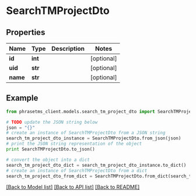 # SearchTMProjectDto

## Properties

| Name     | Type    | Description | Notes      |
| -------- | ------- | ----------- | ---------- |
| **id**   | **int** |             | [optional] |
| **uid**  | **str** |             | [optional] |
| **name** | **str** |             | [optional] |

## Example

```python
from phrasetms_client.models.search_tm_project_dto import SearchTMProjectDto

# TODO update the JSON string below
json = "{}"
# create an instance of SearchTMProjectDto from a JSON string
search_tm_project_dto_instance = SearchTMProjectDto.from_json(json)
# print the JSON string representation of the object
print SearchTMProjectDto.to_json()

# convert the object into a dict
search_tm_project_dto_dict = search_tm_project_dto_instance.to_dict()
# create an instance of SearchTMProjectDto from a dict
search_tm_project_dto_from_dict = SearchTMProjectDto.from_dict(search_tm_project_dto_dict)
```

[[Back to Model list]](../README.md#documentation-for-models) [[Back to API list]](../README.md#documentation-for-api-endpoints) [[Back to README]](../README.md)
